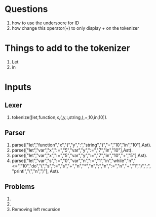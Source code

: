 # Questions

1. how to use the undersocre for ID
2. how change this operator(+) to only display + on the tokenizer

# Things to add to the tokenizer

1. Let
2. in

# Inputs

## Lexer
1. tokenize([let,function,x,(,y,:,string,),=,10,in,10]).
## Parser
1. parse(["let","function","x","(","y",":","string",")","=","10","in","10"],Ast).
2. parse(["let","var","x",":=","5","var","y",":=","7","in","10"],Ast).
3. parse(["let","var","x",":=","5","var","y",":=","7","in","10","+","5"],Ast).
4. parse(["let","var","s",":=","0","var","n",":=","1","in","while","n","<=","10","do","(","s",":=","s","+","n","*","n",";","n",":=","n","+","1",")",";", "printi","(","n",")"], Ast).

## Problems

1.
2.
3. Removing left recursion
